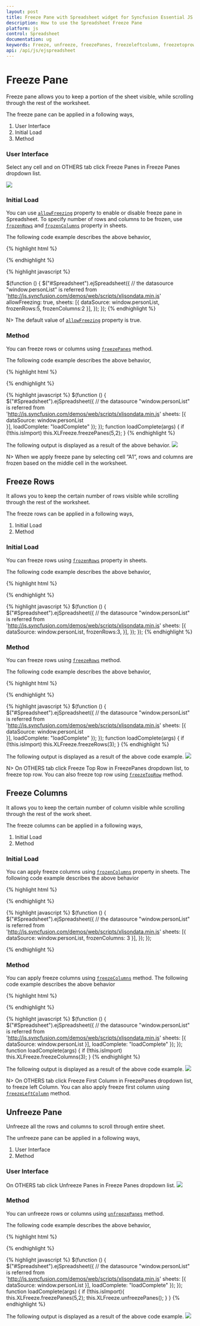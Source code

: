 ```yaml
---
layout: post
title: Freeze Pane with Spreadsheet widget for Syncfusion Essential JS
description: How to use the Spreadsheet Freeze Pane
platform: js
control: Spreadsheet
documentation: ug
keywords: Freeze, unfreeze, freezePanes, freezeleftcolumn, freezetoprow
api: /api/js/ejspreadsheet
--- 
```


# Freeze Pane 
Freeze pane allows you to keep a portion of the sheet visible, while scrolling through the rest of the worksheet. 

The freeze pane can be applied in a following ways,

1. User Interface
2. Initial Load
3. Method

### User Interface
Select any cell and on OTHERS tab click Freeze Panes in Freeze Panes dropdown list.

![](Freeze-Pane_images/Freeze-Pane_img1.png)

### Initial Load
You can use [`allowFreezing`](https://help.syncfusion.com/api/js/ejspreadsheet#members:allowfreezing "allowFreezing") property to enable or disable freeze pane in Spreadsheet.
To specify number of rows and columns to be frozen, use [`frozenRows`](https://help.syncfusion.com/api/js/ejspreadsheet#members:sheets-frozenrows "frozenRows") and [`frozenColumns`](https://help.syncfusion.com/api/js/ejspreadsheet#members:sheets-frozencolumns "frozenColumns") property in sheets.

The following code example describes the above behavior,

{% highlight html %}
<div id="Spreadsheet"></div>
{% endhighlight %}

{% highlight javascript %}

$(function () {
    $("#Spreadsheet").ejSpreadsheet({
        // the datasource "window.personList" is referred from 'http://js.syncfusion.com/demos/web/scripts/xljsondata.min.js'
        allowFreezing: true,
        sheets: [{
            dataSource: window.personList, 
            frozenRows:5,
		    frozenColumns:2
        }],
    });
});
{% endhighlight %}

N> The default value of [`allowFreezing`](https://help.syncfusion.com/api/js/ejspreadsheet#members:allowfreezing "allowFreezing") property is true.

### Method
You can freeze rows or columns using [`freezePanes`](https://help.syncfusion.com/api/js/ejspreadsheet#methods:xlfreeze-freezepanes "freezePanes") method. 

The following code example describes the above behavior,

{% highlight html %}
<div id="Spreadsheet"></div>
{% endhighlight %}

{% highlight javascript %}
$(function () {
    $("#Spreadsheet").ejSpreadsheet({
        // the datasource "window.personList" is referred from 'http://js.syncfusion.com/demos/web/scripts/xljsondata.min.js'
        sheets: [{
            dataSource: window.personList  
        }],
        loadComplete: "loadComplete"
    });
});
function loadComplete(args) {
    if (!this.isImport)
        this.XLFreeze.freezePanes(5,2);
}
{% endhighlight %}

The following output is displayed as a result of the above behavior.
![](Freeze-Pane_images/Freeze-Pane_img2.png)

N> When we apply freeze pane by selecting cell “A1”, rows and columns are frozen based on the middle cell in the worksheet.

## Freeze Rows
It allows you to keep the certain number of rows visible while scrolling through the rest of the worksheet.

The freeze rows can be applied in a following ways,

1. Initial Load
2. Method

### Initial Load
You can freeze rows using [`frozenRows`](https://help.syncfusion.com/api/js/ejspreadsheet#members:sheets-frozenrows "frozenRows") property in sheets. 

The following code example describes the above behavior,

{% highlight html %}
<div id="Spreadsheet"></div>
{% endhighlight %}

{% highlight javascript %}
$(function () {
    $("#Spreadsheet").ejSpreadsheet({
        // the datasource "window.personList" is referred from 'http://js.syncfusion.com/demos/web/scripts/xljsondata.min.js'
        sheets: [{
            dataSource: window.personList, 
            frozenRows:3,
        }],
    });
});
{% endhighlight %}

### Method
You can freeze rows using [`freezeRows`](https://help.syncfusion.com/api/js/ejspreadsheet#methods:xlfreeze-freezerows "freezeRows") method. 

The following code example describes the above behavior,

{% highlight html %}
<div id="Spreadsheet"></div>
{% endhighlight %}

{% highlight javascript %}
$(function () {
    $("#Spreadsheet").ejSpreadsheet({
        // the datasource "window.personList" is referred from 'http://js.syncfusion.com/demos/web/scripts/xljsondata.min.js'
        sheets: [{
            dataSource: window.personList  
        }],
    loadComplete: "loadComplete"
    });
});
function loadComplete(args) {
    if (!this.isImport)
        this.XLFreeze.freezeRows(3);
}
{% endhighlight %}

The following output is displayed as a result of the above code example.
![](Freeze-Pane_images/Freeze-Pane_img3.png)

N> On OTHERS tab click Freeze Top Row in FreezePanes dropdown list, to freeze top row. You can also freeze top row using [`freezeTopRow`](https://help.syncfusion.com/api/js/ejspreadsheet#methods:xlfreeze-freezetoprow "freezeTopRow") method. 

## Freeze Columns
It allows you to keep the certain number of column visible while scrolling through the rest of the work sheet.

The freeze columns can be applied in a following ways,

1. Initial Load
2. Method

### Initial Load
You can apply freeze columns using [`frozenColumns`](https://help.syncfusion.com/api/js/ejspreadsheet#members:sheets-frozencolumns "frozenColumns") property in sheets.
The following code example describes the above behavior

{% highlight html %}
<div id="Spreadsheet"></div>
{% endhighlight %}

{% highlight javascript %}
$(function () {
    $("#Spreadsheet").ejSpreadsheet({
        // the datasource "window.personList" is referred from 'http://js.syncfusion.com/demos/web/scripts/xljsondata.min.js'
        sheets: [{
            dataSource: window.personList, 
            frozenColumns: 3
        }],
    });
});

{% endhighlight %}

### Method
You can apply freeze columns using [`freezeColumns`](https://help.syncfusion.com/api/js/ejspreadsheet#methods:xlfreeze-freezecolumns "freezeColumns") method. 
The following code example describes the above behavior

{% highlight html %}
<div id="Spreadsheet"></div>
{% endhighlight %}

{% highlight javascript %}
$(function () {
    $("#Spreadsheet").ejSpreadsheet({
        // the datasource "window.personList" is referred from 'http://js.syncfusion.com/demos/web/scripts/xljsondata.min.js'
        sheets: [{
            dataSource: window.personList
        }],
        loadComplete: "loadComplete"
    });
});
function loadComplete(args) {
    if (!this.isImport)
        this.XLFreeze.freezeColumns(3);
}
{% endhighlight %}

The following output is displayed as a result of the above code example.
![](Freeze-Pane_images/Freeze-Pane_img4.png)

N> On OTHERS tab click Freeze First Column in FreezePanes dropdown list, to freeze left Column. You can also apply freeze first column using [`freezeLeftColumn`](https://help.syncfusion.com/api/js/ejspreadsheet#methods:xlfreeze-freezeleftcolumn "freezeLeftColumn") method. 

## Unfreeze Pane
Unfreeze all the rows and columns to scroll through entire sheet.

The unfreeze pane can be applied in a following ways,

1. User Interface
2. Method

### User Interface
On OTHERS tab click Unfreeze Panes in Freeze Panes dropdown list.
![](Freeze-Pane_images/Freeze-Pane_img5.png)

### Method
You can unfreeze rows or columns using [`unfreezePanes`](https://help.syncfusion.com/api/js/ejspreadsheet#methods:xlfreeze-unfreezepanes "unfreezePanes") method. 

The following code example describes the above behavior,

{% highlight html %}
<div id="Spreadsheet"></div>
{% endhighlight %}

{% highlight javascript %}
$(function () {
    $("#Spreadsheet").ejSpreadsheet({
        // the datasource "window.personList" is referred from 'http://js.syncfusion.com/demos/web/scripts/xljsondata.min.js'
        sheets: [{
            dataSource: window.personList
        }],
        loadComplete: "loadComplete"
    });
});
function loadComplete(args) {
    if (!this.isImport){
        this.XLFreeze.freezePanes(5,2);
        this.XLFreeze.unfreezePanes();
    }
}
{% endhighlight %}

The following output is displayed as a result of the above code example.
![](Freeze-Pane_images/Freeze-Pane_img6.png)


